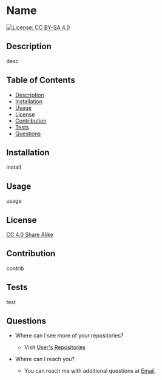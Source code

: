 Name
====
[![License: CC BY-SA 4.0](https://img.shields.io/badge/License-CC%20BY--SA%204.0-lightgrey.svg)](https://creativecommons.org/licenses/by-sa/4.0/)

Description
---
desc

Table of Contents
---
- [Description](#description)
- [Installation](#installation)
- [Usage](#usage)
- [License](#license)
- [Contribution](#contribution)
- [Tests](#tests)
- [Questions](#questions)

Installation
---
install

Usage
---
usage

License
---
[CC 4.0 Share Alike](https://creativecommons.org/licenses/by-sa/4.0/)

Contribution
---
contrib

Tests
---
test

Questions
---
- Where can I see more of your repositories?
	- Visit [User's Repositories](https://github.com/User)

- Where can I reach you?
	- You can reach me with additional questions at <a href='mailto:Email'>Email</a>.